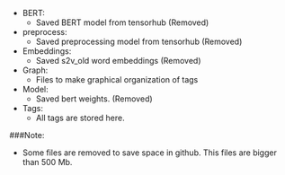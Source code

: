 * BERT: 
  * Saved BERT model from tensorhub (Removed)
* preprocess: 
  * Saved preprocessing model from tensorhub (Removed)
* Embeddings:
  * Saved s2v_old word embeddings (Removed)
* Graph:
  * Files to make graphical organization of tags
* Model:
  *  Saved bert weights. (Removed)
* Tags:
  * All tags are stored here.

###Note:
* Some files are removed to save space in github. This files are bigger than 500 Mb.
